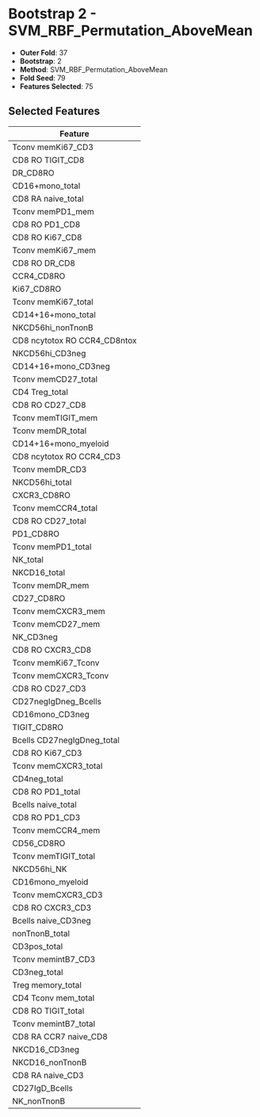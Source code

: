 # Bootstrap 2 - SVM_RBF_Permutation_AboveMean

- **Outer Fold**: 37
- **Bootstrap**: 2
- **Method**: SVM_RBF_Permutation_AboveMean
- **Fold Seed**: 79
- **Features Selected**: 75

## Selected Features

| Feature |
|---------|
| Tconv memKi67_CD3 |
| CD8 RO TIGIT_CD8 |
| DR_CD8RO |
| CD16+mono_total |
| CD8 RA naive_total |
| Tconv memPD1_mem |
| CD8 RO PD1_CD8 |
| CD8 RO Ki67_CD8 |
| Tconv memKi67_mem |
| CD8 RO DR_CD8 |
| CCR4_CD8RO |
| Ki67_CD8RO |
| Tconv memKi67_total |
| CD14+16+mono_total |
| NKCD56hi_nonTnonB |
| CD8 ncytotox RO CCR4_CD8ntox |
| NKCD56hi_CD3neg |
| CD14+16+mono_CD3neg |
| Tconv memCD27_total |
| CD4 Treg_total |
| CD8 RO CD27_CD8 |
| Tconv memTIGIT_mem |
| Tconv memDR_total |
| CD14+16+mono_myeloid |
| CD8 ncytotox RO CCR4_CD3 |
| Tconv memDR_CD3 |
| NKCD56hi_total |
| CXCR3_CD8RO |
| Tconv memCCR4_total |
| CD8 RO CD27_total |
| PD1_CD8RO |
| Tconv memPD1_total |
| NK_total |
| NKCD16_total |
| Tconv memDR_mem |
| CD27_CD8RO |
| Tconv memCXCR3_mem |
| Tconv memCD27_mem |
| NK_CD3neg |
| CD8 RO CXCR3_CD8 |
| Tconv memKi67_Tconv |
| Tconv memCXCR3_Tconv |
| CD8 RO CD27_CD3 |
| CD27negIgDneg_Bcells |
| CD16mono_CD3neg |
| TIGIT_CD8RO |
| Bcells CD27negIgDneg_total |
| CD8  RO Ki67_CD3 |
| Tconv memCXCR3_total |
| CD4neg_total |
| CD8 RO PD1_total |
| Bcells naive_total |
| CD8 RO PD1_CD3 |
| Tconv memCCR4_mem |
| CD56_CD8RO |
| Tconv memTIGIT_total |
| NKCD56hi_NK |
| CD16mono_myeloid |
| Tconv memCXCR3_CD3 |
| CD8 RO CXCR3_CD3 |
| Bcells naive_CD3neg |
| nonTnonB_total |
| CD3pos_total |
| Tconv memintB7_CD3 |
| CD3neg_total |
| Treg memory_total |
| CD4 Tconv mem_total |
| CD8 RO TIGIT_total |
| Tconv memintB7_total |
| CD8 RA CCR7 naive_CD8 |
| NKCD16_CD3neg |
| NKCD16_nonTnonB |
| CD8 RA naive_CD3 |
| CD27IgD_Bcells |
| NK_nonTnonB |
